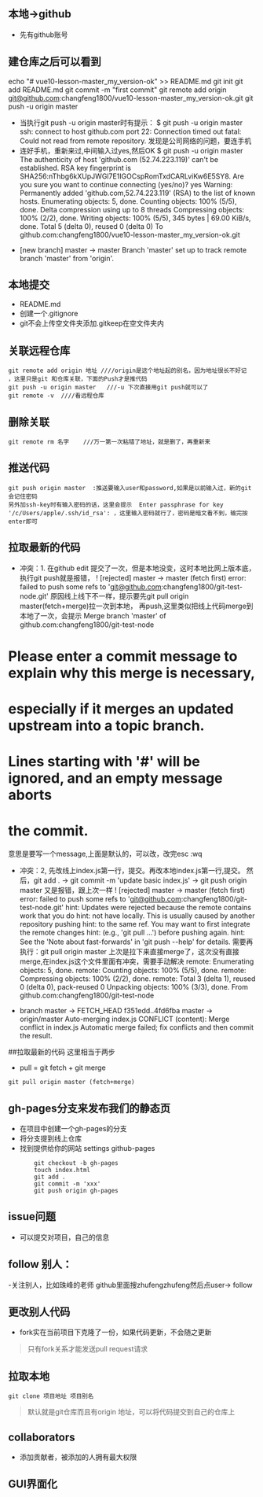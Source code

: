## 本地->github
- 先有github账号

## 建仓库之后可以看到
echo "# vue10-lesson-master_my_version-ok" >> README.md
git init
git add README.md
git commit -m "first commit"
git remote add origin git@github.com:changfeng1800/vue10-lesson-master_my_version-ok.git
git push -u origin master

- 当执行git push -u origin master时有提示：
$ git push -u origin master
ssh: connect to host github.com port 22: Connection timed out
fatal: Could not read from remote repository.
发现是公司网络的问题，要连手机
- 连好手机，重新来过,中间输入过yes,然后OK
$ git push -u origin master
The authenticity of host 'github.com (52.74.223.119)' can't be established.
RSA key fingerprint is SHA256:nThbg6kXUpJWGl7E1IGOCspRomTxdCARLviKw6E5SY8.
Are you sure you want to continue connecting (yes/no)? yes
Warning: Permanently added 'github.com,52.74.223.119' (RSA) to the list of known hosts.
Enumerating objects: 5, done.
Counting objects: 100% (5/5), done.
Delta compression using up to 8 threads
Compressing objects: 100% (2/2), done.
Writing objects: 100% (5/5), 345 bytes | 69.00 KiB/s, done.
Total 5 (delta 0), reused 0 (delta 0)
To github.com:changfeng1800/vue10-lesson-master_my_version-ok.git
 * [new branch]      master -> master
Branch 'master' set up to track remote branch 'master' from 'origin'.


## 本地提交
- README.md
- 创建一个.gitignore
- git不会上传空文件夹添加.gitkeep在空文件夹内

## 关联远程仓库
```
git remote add origin 地址 ////origin是这个地址起的别名，因为地址很长不好记 ，这里只是git 和仓库关联，下面的Push才是推代码
git push -u origin master   ///-u 下次直接用git push就可以了
git remote -v  ////看远程仓库
```

## 删除关联
```
git remote rm 名字    ///万一第一次粘错了地址，就是删了，再重新来
```

## 推送代码
```
git push origin master  :推送要输入user和password,如果是以前输入过，新的git会记住密码
另外加ssh-key时有输入密码的话，这里会提示  Enter passphrase for key '/c/Users/apple/.ssh/id_rsa': ，这里输入密码就行了，密码是暗文看不到，输完按enter即可
```

## 拉取最新的代码
- 冲突：1. 
在github edit 提交了一次，但是本地没变，这时本地比网上版本底，执行git push就是报错，
! [rejected]        master -> master (fetch first)
error: failed to push some refs to 'git@github.com:changfeng1800/git-test-node.git'
原因线上线下不一样，提示要先git pull origin master(fetch+merge)拉一次到本地，
再push,这里类似把线上代码merge到本地了一次，会提示
Merge branch 'master' of github.com:changfeng1800/git-test-node

# Please enter a commit message to explain why this merge is necessary,
# especially if it merges an updated upstream into a topic branch.
#
# Lines starting with '#' will be ignored, and an empty message aborts
# the commit.
意思是要写一个message,上面是默认的，可以改，改完esc :wq

- 冲突：2,
先改线上index.js第一行，提交。再改本地index.js第一行,提交。
     然后，git add .   -> git commit -m 'update basic index.js' ->   git push origin master 又是报错，跟上次一样
     ! [rejected]        master -> master (fetch first)
error: failed to push some refs to 'git@github.com:changfeng1800/git-test-node.git'
hint: Updates were rejected because the remote contains work that you do
hint: not have locally. This is usually caused by another repository pushing
hint: to the same ref. You may want to first integrate the remote changes
hint: (e.g., 'git pull ...') before pushing again.
hint: See the 'Note about fast-forwards' in 'git push --help' for details.
需要再执行：git pull origin master 上次是拉下来直接merge了，这次没有直接merge,在index.js这个文件里面有冲突，需要手动解决
remote: Enumerating objects: 5, done.
remote: Counting objects: 100% (5/5), done.
remote: Compressing objects: 100% (2/2), done.
remote: Total 3 (delta 1), reused 0 (delta 0), pack-reused 0
Unpacking objects: 100% (3/3), done.
From github.com:changfeng1800/git-test-node
 * branch            master     -> FETCH_HEAD
   f351edd..4fd6fba  master     -> origin/master
Auto-merging index.js
CONFLICT (content): Merge conflict in index.js
Automatic merge failed; fix conflicts and then commit the result.



##拉取最新的代码  这里相当于两步
- pull = git fetch  + git merge
```
git pull origin master (fetch+merge)    
```

## gh-pages分支来发布我们的静态页
- 在项目中创建一个gh-pages的分支
- 将分支提到线上仓库
- 找到提供给你的网站 settings github-pages
    ```
        git checkout -b gh-pages
        touch index.html
        git add .
        git commit -m 'xxx'
        git push origin gh-pages
    ```

## issue问题
- 可以提交对项目，自己的信息

## follow 别人：
-关注别人，比如珠峰的老师
github里面搜zhufengzhufeng然后点user-> follow

## 更改别人代码
- fork实在当前项目下克隆了一份，如果代码更新，不会随之更新

> 只有fork关系才能发送pull request请求

## 拉取本地
```
git clone 项目地址 项目别名
```

> 默认就是git仓库而且有origin 地址，可以将代码提交到自己的仓库上

## collaborators
- 添加贡献者，被添加的人拥有最大权限

## GUI界面化

